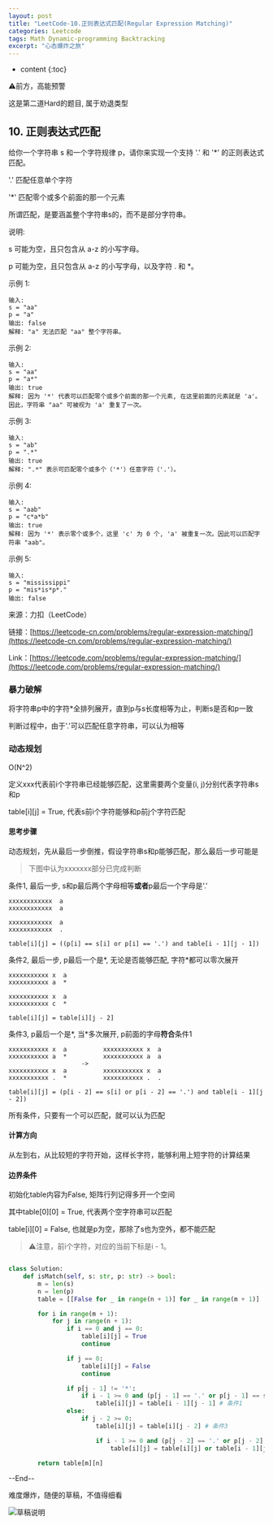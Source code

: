```yaml
---
layout: post
title: "LeetCode-10.正则表达式匹配(Regular Expression Matching)"
categories: Leetcode
tags: Math Dynamic-programming Backtracking
excerpt: "心态爆炸之旅"
---
```


* content
{:toc}

⚠️前方，高能预警

这是第二道Hard的题目, 属于劝退类型

## 10. 正则表达式匹配

给你一个字符串 s 和一个字符规律 p，请你来实现一个支持 '.' 和 '*' 的正则表达式匹配。

'.' 匹配任意单个字符

'*' 匹配零个或多个前面的那一个元素

所谓匹配，是要涵盖整个字符串s的，而不是部分字符串。

说明:

s 可能为空，且只包含从 a-z 的小写字母。

p 可能为空，且只包含从 a-z 的小写字母，以及字符 . 和 *。

示例 1:

```
输入:
s = "aa"
p = "a"
输出: false
解释: "a" 无法匹配 "aa" 整个字符串。
```

示例 2:

```
输入:
s = "aa"
p = "a*"
输出: true
解释: 因为 '*' 代表可以匹配零个或多个前面的那一个元素, 在这里前面的元素就是 'a'。因此，字符串 "aa" 可被视为 'a' 重复了一次。
```

示例 3:

```
输入:
s = "ab"
p = ".*"
输出: true
解释: ".*" 表示可匹配零个或多个（'*'）任意字符（'.'）。
```

示例 4:

```
输入:
s = "aab"
p = "c*a*b"
输出: true
解释: 因为 '*' 表示零个或多个，这里 'c' 为 0 个, 'a' 被重复一次。因此可以匹配字符串 "aab"。
```

示例 5:

```
输入:
s = "mississippi"
p = "mis*is*p*."
输出: false
```

来源：力扣（LeetCode）

链接：[https://leetcode-cn.com/problems/regular-expression-matching/](https://leetcode-cn.com/problems/regular-expression-matching/)

Link：[https://leetcode.com/problems/regular-expression-matching/](https://leetcode.com/problems/regular-expression-matching/)

### 暴力破解

将字符串p中的字符*全排列展开，直到p与s长度相等为止，判断s是否和p一致

判断过程中，由于'.'可以匹配任意字符串，可以认为相等

### 动态规划

O(N^2)

定义xxx代表前i个字符串已经能够匹配，这里需要两个变量(i, j)分别代表字符串s和p

table[i][j] = True, 代表s前i个字符能够和p前j个字符匹配

#### 思考步骤

动态规划，先从最后一步倒推，假设字符串s和p能够匹配，那么最后一步可能是

> 下图中认为xxxxxxx部分已完成判断

条件1, 最后一步, s和p最后两个字母相等**或者**p最后一个字母是'.' 

```
xxxxxxxxxxxx  a
xxxxxxxxxxxx  a

xxxxxxxxxxxx  a
xxxxxxxxxxxx  .

table[i][j] = ((p[i] == s[i] or p[i] == '.') and table[i - 1][j - 1])
```

条件2, 最后一步, p最后一个是\*, 无论是否能够匹配, 字符\*都可以零次展开

```
xxxxxxxxxxx x  a
xxxxxxxxxxx a  *

xxxxxxxxxxx x  a
xxxxxxxxxxx c  *

table[i][j] = table[i][j - 2]
```

条件3, p最后一个是\*, 当\*多次展开, p前面的字母**符合**条件1

```
xxxxxxxxxxx x  a          xxxxxxxxxxx x  a
xxxxxxxxxxx a  *          xxxxxxxxxxx a  a
                    ->
xxxxxxxxxxx x  a          xxxxxxxxxxx x  a
xxxxxxxxxxx .  *          xxxxxxxxxxx .  .

table[i][j] = (p[i - 2] == s[i] or p[i - 2] == '.') and table[i - 1][j - 2])
```

所有条件，只要有一个可以匹配，就可以认为匹配

#### 计算方向

从左到右，从比较短的字符开始，这样长字符，能够利用上短字符的计算结果

#### 边界条件

初始化table内容为False, 矩阵行列记得多开一个空间

其中table[0][0] = True, 代表两个空字符串可以匹配

table[i][0] = False, 也就是p为空，那除了s也为空外，都不能匹配

> ⚠️注意，前i个字符，对应的当前下标是i - 1。

```python

class Solution:
    def isMatch(self, s: str, p: str) -> bool:
        m = len(s)
        n = len(p)
        table = [[False for _ in range(n + 1)] for _ in range(m + 1)]

        for i in range(m + 1):
            for j in range(n + 1):
                if i == 0 and j == 0:
                    table[i][j] = True
                    continue

                if j == 0:
                    table[i][j] = False
                    continue

                if p[j - 1] != '*':
                    if i - 1 >= 0 and (p[j - 1] == '.' or p[j - 1] == s[i- 1]):
                        table[i][j] = table[i - 1][j - 1] # 条件1
                else:
                    if j - 2 >= 0:
                        table[i][j] = table[i][j - 2] # 条件3

                        if i - 1 >= 0 and (p[j - 2] == '.' or p[j - 2] == s[i - 1]):
                            table[i][j] = table[i][j] or table[i - 1][j] # 条件2

        return table[m][n]

```

--End--

难度爆炸，随便的草稿，不值得细看

![草稿说明](https://geemaple.github.io/images/leetcode-sketch-algorithm-10.png)